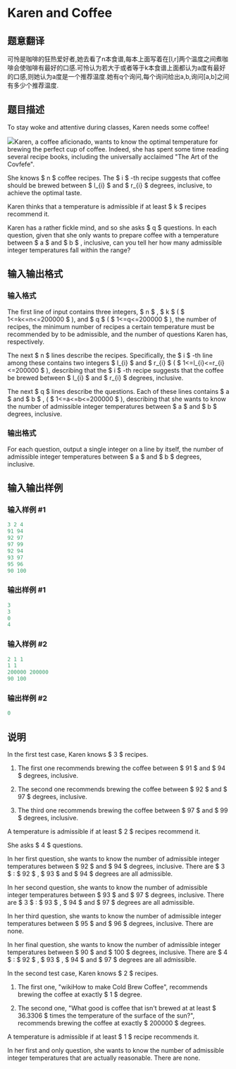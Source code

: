 # Karen and Coffee

## 题意翻译

可怜是咖啡的狂热爱好者,她去看了n本食谱,每本上面写着在[l,r]两个温度之间煮咖啡会使咖啡有最好的口感.可怜认为若大于或者等于k本食谱上面都认为a度有最好的口感,则她认为a度是一个推荐温度.她有q个询问,每个询问给出a,b,询问[a,b]之间有多少个推荐温度.

## 题目描述

To stay woke and attentive during classes, Karen needs some coffee!

![](https://cdn.luogu.com.cn/upload/vjudge_pic/CF816B/84ca24fa194ecce1cb9c3e825b543dfb7809c444.png)Karen, a coffee aficionado, wants to know the optimal temperature for brewing the perfect cup of coffee. Indeed, she has spent some time reading several recipe books, including the universally acclaimed "The Art of the Covfefe".

She knows $ n $ coffee recipes. The $ i $ -th recipe suggests that coffee should be brewed between $ l_{i} $ and $ r_{i} $ degrees, inclusive, to achieve the optimal taste.

Karen thinks that a temperature is admissible if at least $ k $ recipes recommend it.

Karen has a rather fickle mind, and so she asks $ q $ questions. In each question, given that she only wants to prepare coffee with a temperature between $ a $ and $ b $ , inclusive, can you tell her how many admissible integer temperatures fall within the range?

## 输入输出格式

### 输入格式

The first line of input contains three integers, $ n $ , $ k $ ( $ 1<=k<=n<=200000 $ ), and $ q $ ( $ 1<=q<=200000 $ ), the number of recipes, the minimum number of recipes a certain temperature must be recommended by to be admissible, and the number of questions Karen has, respectively.

The next $ n $ lines describe the recipes. Specifically, the $ i $ -th line among these contains two integers $ l_{i} $ and $ r_{i} $ ( $ 1<=l_{i}<=r_{i}<=200000 $ ), describing that the $ i $ -th recipe suggests that the coffee be brewed between $ l_{i} $ and $ r_{i} $ degrees, inclusive.

The next $ q $ lines describe the questions. Each of these lines contains $ a $ and $ b $ , ( $ 1<=a<=b<=200000 $ ), describing that she wants to know the number of admissible integer temperatures between $ a $ and $ b $ degrees, inclusive.

### 输出格式

For each question, output a single integer on a line by itself, the number of admissible integer temperatures between $ a $ and $ b $ degrees, inclusive.

## 输入输出样例

### 输入样例 #1

```cpp
3 2 4
91 94
92 97
97 99
92 94
93 97
95 96
90 100

```
### 输出样例 #1

```cpp
3
3
0
4

```
### 输入样例 #2

```cpp
2 1 1
1 1
200000 200000
90 100

```
### 输出样例 #2

```cpp
0

```
## 说明

In the first test case, Karen knows $ 3 $ recipes.

1. The first one recommends brewing the coffee between $ 91 $ and $ 94 $ degrees, inclusive.

2. The second one recommends brewing the coffee between $ 92 $ and $ 97 $ degrees, inclusive.

3. The third one recommends brewing the coffee between $ 97 $ and $ 99 $ degrees, inclusive.

A temperature is admissible if at least $ 2 $ recipes recommend it.

She asks $ 4 $ questions.

In her first question, she wants to know the number of admissible integer temperatures between $ 92 $ and $ 94 $ degrees, inclusive. There are $ 3 $ : $ 92 $ , $ 93 $ and $ 94 $ degrees are all admissible.

In her second question, she wants to know the number of admissible integer temperatures between $ 93 $ and $ 97 $ degrees, inclusive. There are $ 3 $ : $ 93 $ , $ 94 $ and $ 97 $ degrees are all admissible.

In her third question, she wants to know the number of admissible integer temperatures between $ 95 $ and $ 96 $ degrees, inclusive. There are none.

In her final question, she wants to know the number of admissible integer temperatures between $ 90 $ and $ 100 $ degrees, inclusive. There are $ 4 $ : $ 92 $ , $ 93 $ , $ 94 $ and $ 97 $ degrees are all admissible.

In the second test case, Karen knows $ 2 $ recipes.

1. The first one, "wikiHow to make Cold Brew Coffee", recommends brewing the coffee at exactly $ 1 $ degree.

2. The second one, "What good is coffee that isn't brewed at at least $ 36.3306 $ times the temperature of the surface of the sun?", recommends brewing the coffee at exactly $ 200000 $ degrees.

A temperature is admissible if at least $ 1 $ recipe recommends it.

In her first and only question, she wants to know the number of admissible integer temperatures that are actually reasonable. There are none.

